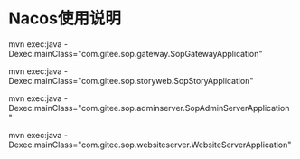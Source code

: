 # Nacos使用说明





mvn exec:java -Dexec.mainClass="com.gitee.sop.gateway.SopGatewayApplication"

mvn exec:java -Dexec.mainClass="com.gitee.sop.storyweb.SopStoryApplication"

mvn exec:java -Dexec.mainClass="com.gitee.sop.adminserver.SopAdminServerApplication"

mvn exec:java -Dexec.mainClass="com.gitee.sop.websiteserver.WebsiteServerApplication"



